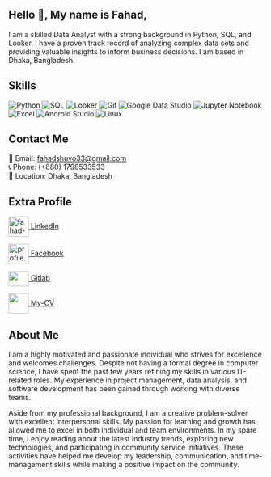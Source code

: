## Hello 👋, My name is Fahad,
I am a skilled Data Analyst with a strong background in Python, SQL, and Looker. I have a proven track record of analyzing complex data sets and providing valuable insights to inform business decisions. I am based in Dhaka, Bangladesh.

## Skills

![Python](https://img.shields.io/badge/-Python-3776AB?style=flat-square&logo=python&logoColor=white) 
![SQL](https://img.shields.io/badge/-SQL-4479A1?style=flat-square&logo=sql&logoColor=white) 
![Looker](https://img.shields.io/badge/-Looker-26BFBF?style=flat-square&logo=looker&logoColor=white) 
![Git](https://img.shields.io/badge/-Git-F05032?style=flat-square&logo=git&logoColor=white) 
![Google Data Studio](https://img.shields.io/badge/-Google%20Data%20Studio-4285F4?style=flat-square&logo=google%20data%20studio&logoColor=white)
![Jupyter Notebook](https://img.shields.io/badge/-Jupyter%20Notebook-F37626?style=flat-square&logo=jupyter&logoColor=white)
![Excel](https://img.shields.io/badge/-Excel-217346?style=flat-square&logo=microsoft%20excel&logoColor=white)
![Android Studio](https://img.shields.io/badge/-Android%20Studio-3DDC84?style=flat-square&logo=android%20studio&logoColor=white)
![Linux](https://img.shields.io/badge/-Linux-FCC624?style=flat-square&logo=linux&logoColor=white)

## Contact Me

📧 Email: fahadshuvo33@gmail.com  
📞 Phone: (+880) 1798533533    
📍 Location: Dhaka, Bangladesh  

## Extra Profile

<p align="left">
<a href="https://linkedin.com/in/fahad-hossain-8b162b182" target="blank"><img align="center" src="https://github.com/fahadshuvo33/fahadshuvo33/blob/Extra/linkedin.png" alt="fahad-hossain-8b162b182" height="40" width="40" />  LinkedIn </a> 

<a href="https://fb.com/profile.php?id=100009153839196" target="blank"><img align="center" src="https://github.com/fahadshuvo33/fahadshuvo33/blob/Extra/facebook.png" alt="profile.php?id=100009153839196" height="40" width="40" /> Facebook </a> 

<a href="https://gitlab.com/fahadshuvo" target="blank"><img align="center" src="https://github.com/fahadshuvo33/fahadshuvo33/blob/Extra/gitlab-logo.svg" alt="" height="30" width="40" />  Gitlab  </a> 

<a href="https://drive.google.com/file/d/18MUlbb_reTaw2dYYafsnUDOMNotAQWbh/view?usp=share_link" target="blank"><img align="center" src="https://github.com/fahadshuvo33/fahadshuvo33/blob/Extra/curriculum-vitae.png" alt="" height="40" width="40" />  My-CV </a>
</p>

## About Me
I am a highly motivated and passionate individual who strives for excellence and welcomes challenges. Despite not having a formal degree in computer science, I have spent the past few years refining my skills in various IT-related roles. My experience in project management, data analysis, and software development has been gained through working with diverse teams.

Aside from my professional background, I am a creative problem-solver with excellent interpersonal skills. My passion for learning and growth has allowed me to excel in both individual and team environments. In my spare time, I enjoy reading about the latest industry trends, exploring new technologies, and participating in community service initiatives. These activities have helped me develop my leadership, communication, and time-management skills while making a positive impact on the community.
